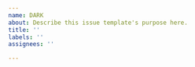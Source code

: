 ```yaml
---
name: DARK
about: Describe this issue template's purpose here.
title: ''
labels: ''
assignees: ''

---
```



